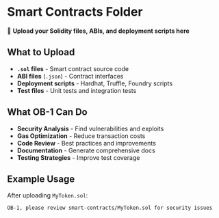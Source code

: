 # Smart Contracts Folder

📝 **Upload your Solidity files, ABIs, and deployment scripts here**

## What to Upload

- **`.sol` files** - Smart contract source code
- **ABI files** (`.json`) - Contract interfaces
- **Deployment scripts** - Hardhat, Truffle, Foundry scripts
- **Test files** - Unit tests and integration tests

## What OB-1 Can Do

- **Security Analysis** - Find vulnerabilities and exploits
- **Gas Optimization** - Reduce transaction costs
- **Code Review** - Best practices and improvements
- **Documentation** - Generate comprehensive docs
- **Testing Strategies** - Improve test coverage

## Example Usage

After uploading `MyToken.sol`:
```
OB-1, please review smart-contracts/MyToken.sol for security issues
```